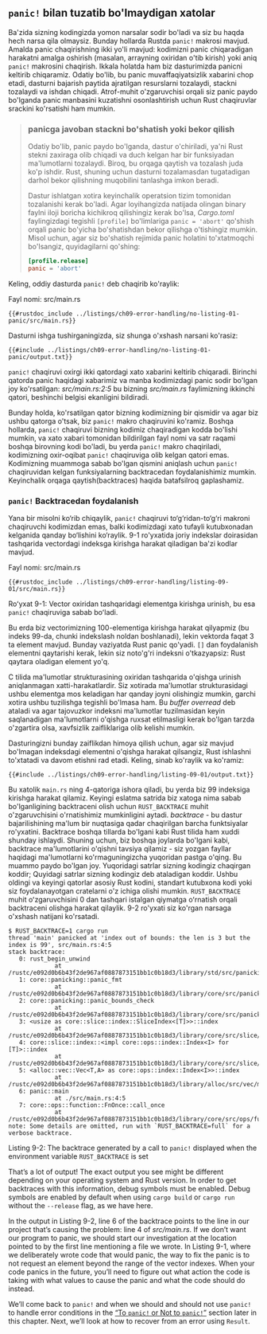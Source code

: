 ## `panic!` bilan tuzatib bo'lmaydigan xatolar

Ba'zida sizning kodingizda yomon narsalar sodir bo'ladi va siz bu haqda hech narsa qila olmaysiz. Bunday hollarda Rustda `panic!` makrosi mavjud. Amalda panic chaqirishning ikki yo'li mavjud: kodimizni panic chiqaradigan harakatni amalga oshirish (masalan, arrayning oxiridan o'tib kirish) yoki aniq `panic!` makrosini chaqirish.
Ikkala holatda ham biz dasturimizda panicni keltirib chiqaramiz. Odatiy bo'lib, bu panic muvaffaqiyatsizlik xabarini chop etadi, dasturni bajarish paytida ajratilgan resurslarni tozalaydi, stackni tozalaydi va ishdan chiqadi. Atrof-muhit o'zgaruvchisi orqali siz panic paydo bo'lganda panic manbasini kuzatishni osonlashtirish uchun Rust chaqiruvlar srackini ko'rsatishi ham mumkin.

> ### panicga javoban stackni bo'shatish yoki bekor qilish
>
> Odatiy bo'lib, panic paydo bo'lganda, dastur o'chiriladi, ya'ni Rust
> stekni zaxiraga olib chiqadi va duch kelgan har bir funksiyadan ma'lumotlarni
> tozalaydi. Biroq, bu orqaga qaytish va tozalash juda ko'p ishdir. Rust,
> shuning uchun dasturni tozalamasdan tugatadigan darhol bekor
> qilishning muqobilini tanlashga imkon beradi.
>
> Dastur ishlatgan xotira keyinchalik operatsion tizim tomonidan
> tozalanishi kerak bo'ladi. Agar loyihangizda natijada olingan binary faylni
> iloji boricha kichikroq qilishingiz kerak bo'lsa, *Cargo.toml* faylingizdagi
> tegishli `[profile]` bo'limlariga `panic = 'abort'` qo'shish orqali panic
> bo'yicha bo'shatishdan bekor qilishga o'tishingiz mumkin. Misol uchun, agar siz
> bo'shatish rejimida panic holatini to'xtatmoqchi bo'lsangiz, quyidagilarni qo'shing:
>
> ```toml
> [profile.release]
> panic = 'abort'
> ```

Keling, oddiy dasturda `panic!` deb chaqirib ko'raylik:

<span class="filename">Fayl nomi: src/main.rs</span>

```rust,should_panic,panics
{{#rustdoc_include ../listings/ch09-error-handling/no-listing-01-panic/src/main.rs}}
```

Dasturni ishga tushirganingizda, siz shunga o'xshash narsani ko'rasiz:

```console
{{#include ../listings/ch09-error-handling/no-listing-01-panic/output.txt}}
```

`panic!` chaqiruvi oxirgi ikki qatordagi xato xabarini keltirib chiqaradi.
Birinchi qatorda panic haqidagi xabarimiz va manba kodimizdagi panic sodir bo'lgan joy ko'rsatilgan: *src/main.rs:2:5* bu bizning *src/main.rs* faylimizning ikkinchi qatori, beshinchi belgisi ekanligini bildiradi.

Bunday holda, ko'rsatilgan qator bizning kodimizning bir qismidir va agar biz ushbu qatorga o'tsak, biz `panic!` makro chaqiruvini ko'ramiz. Boshqa hollarda, `panic!` chaqiruvi bizning kodimiz chaqiradigan kodda bo'lishi mumkin, va xato xabari tomonidan bildirilgan fayl nomi va satr raqami boshqa birovning kodi bo'ladi, bu yerda `panic!` makro chaqiriladi, kodimizning oxir-oqibat `panic!` chaqiruviga olib kelgan qatori emas. Kodimizning muammoga sabab bo'lgan qismini aniqlash uchun `panic!` chaqiruvidan kelgan funksiyalarning backtracedan foydalanishimiz mumkin. Keyinchalik orqaga qaytish(backtraces) haqida batafsilroq gaplashamiz.

### `panic!` Backtracedan foydalanish

Yana bir misolni ko‘rib chiqaylik, `panic!` chaqiruvi to‘g‘ridan-to‘g‘ri makroni chaqiruvchi kodimizdan emas, balki kodimizdagi xato tufayli kutubxonadan kelganida qanday bo‘lishini ko‘raylik. 9-1 ro'yxatida joriy indekslar doirasidan tashqarida vectordagi indeksga kirishga harakat qiladigan ba'zi kodlar mavjud.

<span class="filename">Fayl nomi: src/main.rs</span>

```rust,should_panic,panics
{{#rustdoc_include ../listings/ch09-error-handling/listing-09-01/src/main.rs}}
```

<span class="caption">Roʻyxat 9-1: Vector oxiridan tashqaridagi elementga kirishga urinish, bu esa `panic!` chaqiruviga sabab boʻladi.</span>

Bu erda biz vectorimizning 100-elementiga kirishga harakat qilyapmiz (bu indeks 99-da, chunki indekslash noldan boshlanadi), lekin vektorda faqat 3 ta element mavjud.
Bunday vaziyatda Rust panic qo'yadi. `[]` dan foydalanish elementni qaytarishi kerak, lekin siz noto'g'ri indeksni o'tkazyapsiz: Rust qaytara oladigan element yo'q.

C tilida ma'lumotlar strukturasining oxiridan tashqarida o'qishga urinish aniqlanmagan xatti-harakatlardir. Siz xotirada ma'lumotlar strukturasidagi ushbu elementga mos keladigan har qanday joyni olishingiz mumkin, garchi xotira ushbu tuzilishga tegishli bo'lmasa ham. Bu *buffer overread* deb ataladi va agar tajovuzkor indeksni ma'lumotlar tuzilmasidan keyin saqlanadigan ma'lumotlarni o'qishga ruxsat etilmasligi kerak bo'lgan tarzda o'zgartira olsa, xavfsizlik zaifliklariga olib kelishi mumkin.

Dasturingizni bunday zaiflikdan himoya qilish uchun, agar siz mavjud bo'lmagan indeksdagi elementni o'qishga harakat qilsangiz, Rust ishlashni to'xtatadi va davom etishni rad etadi. Keling, sinab ko'raylik va ko'ramiz:

```console
{{#include ../listings/ch09-error-handling/listing-09-01/output.txt}}
```

Bu xatolik `main.rs` ning 4-qatoriga ishora qiladi, bu yerda biz 99 indeksiga kirishga harakat qilamiz. Keyingi eslatma satrida biz xatoga nima sabab bo'lganligining backtraceni olish uchun `RUST_BACKTRACE` muhit o'zgaruvchisini o'rnatishimiz mumkinligini aytadi. *backtrace* - bu dastur bajarilishining ma'lum bir nuqtasiga qadar chaqirilgan barcha funktsiyalar ro'yxatini. Backtrace boshqa tillarda bo'lgani kabi Rust tilida ham xuddi shunday ishlaydi. Shuning uchun, biz boshqa joylarda bo'lgani kabi, backtrace ma'lumotlarini o'qishni tavsiya qilamiz - siz yozgan fayllar haqidagi ma'lumotlarni ko'rmaguningizcha yuqoridan pastga o'qing. Bu muammo paydo bo'lgan joy. Yuqoridagi satrlar sizning kodingiz chaqirgan koddir; Quyidagi satrlar sizning kodingiz deb ataladigan koddir. Ushbu oldingi va keyingi qatorlar asosiy Rust kodini, standart kutubxona kodi yoki siz foydalanayotgan cratelarni o'z ichiga olishi mumkin. `RUST_BACKTRACE` muhit oʻzgaruvchisini 0 dan tashqari istalgan qiymatga oʻrnatish orqali backtraceni olishga harakat qilaylik. 9-2 ro'yxati siz ko'rgan narsaga o'xshash natijani ko'rsatadi.

<!-- manual-regeneration
cd listings/ch09-error-handling/listing-09-01
RUST_BACKTRACE=1 cargo run
copy the backtrace output below
check the backtrace number mentioned in the text below the listing
-->

```console
$ RUST_BACKTRACE=1 cargo run
thread 'main' panicked at 'index out of bounds: the len is 3 but the index is 99', src/main.rs:4:5
stack backtrace:
   0: rust_begin_unwind
             at /rustc/e092d0b6b43f2de967af0887873151bb1c0b18d3/library/std/src/panicking.rs:584:5
   1: core::panicking::panic_fmt
             at /rustc/e092d0b6b43f2de967af0887873151bb1c0b18d3/library/core/src/panicking.rs:142:14
   2: core::panicking::panic_bounds_check
             at /rustc/e092d0b6b43f2de967af0887873151bb1c0b18d3/library/core/src/panicking.rs:84:5
   3: <usize as core::slice::index::SliceIndex<[T]>>::index
             at /rustc/e092d0b6b43f2de967af0887873151bb1c0b18d3/library/core/src/slice/index.rs:242:10
   4: core::slice::index::<impl core::ops::index::Index<I> for [T]>::index
             at /rustc/e092d0b6b43f2de967af0887873151bb1c0b18d3/library/core/src/slice/index.rs:18:9
   5: <alloc::vec::Vec<T,A> as core::ops::index::Index<I>>::index
             at /rustc/e092d0b6b43f2de967af0887873151bb1c0b18d3/library/alloc/src/vec/mod.rs:2591:9
   6: panic::main
             at ./src/main.rs:4:5
   7: core::ops::function::FnOnce::call_once
             at /rustc/e092d0b6b43f2de967af0887873151bb1c0b18d3/library/core/src/ops/function.rs:248:5
note: Some details are omitted, run with `RUST_BACKTRACE=full` for a verbose backtrace.
```

<span class="caption">Listing 9-2: The backtrace generated by a call to
`panic!` displayed when the environment variable `RUST_BACKTRACE` is set</span>

That’s a lot of output! The exact output you see might be different depending
on your operating system and Rust version. In order to get backtraces with this
information, debug symbols must be enabled. Debug symbols are enabled by
default when using `cargo build` or `cargo run` without the `--release` flag,
as we have here.

In the output in Listing 9-2, line 6 of the backtrace points to the line in our
project that’s causing the problem: line 4 of *src/main.rs*. If we don’t want
our program to panic, we should start our investigation at the location pointed
to by the first line mentioning a file we wrote. In Listing 9-1, where we
deliberately wrote code that would panic, the way to fix the panic is to not
request an element beyond the range of the vector indexes. When your code
panics in the future, you’ll need to figure out what action the code is taking
with what values to cause the panic and what the code should do instead.

We’ll come back to `panic!` and when we should and should not use `panic!` to
handle error conditions in the [“To `panic!` or Not to
`panic!`”][to-panic-or-not-to-panic]<!-- ignore --> section later in this
chapter. Next, we’ll look at how to recover from an error using `Result`.

[to-panic-or-not-to-panic]:
ch09-03-to-panic-or-not-to-panic.html#to-panic-or-not-to-panic
